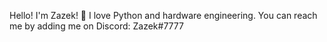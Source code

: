 Hello! I'm Zazek! 👀
I love Python and hardware engineering.
You can reach me by adding me on Discord: Zazek#7777
